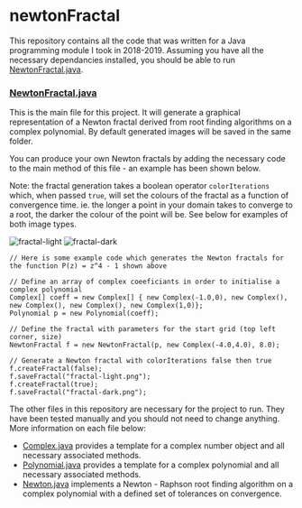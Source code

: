 # newtonFractal

This repository contains all the code that was written for a Java programming module I took in 2018-2019. Assuming you have all the necessary dependancies installed, you should be able to run [NewtonFractal.java](https://github.com/r-reji/newtonFractal/blob/main/src/NewtonFractal.java).

### [NewtonFractal.java](https://github.com/r-reji/newtonFractal/blob/main/src/NewtonFractal.java)

This is the main file for this project. It will generate a graphical representation of a Newton fractal derived from root finding algorithms on a complex polynomial. By default generated images will be saved in the same folder.

You can produce your own Newton fractals by adding the necessary code to the main method of this file - an example has been shown below.

Note: the fractal generation takes a boolean operator `colorIterations` which, when passed `true`, will set the colours of the fractal as a function of convergence time. ie. the longer a point in your domain takes to converge to a root, the darker the colour of the point will be. See below for examples of both image types.

![fractal-light](https://user-images.githubusercontent.com/112977394/196665704-14e80b3b-79a9-4104-9b57-28e05389a5ef.png)
![fractal-dark](https://user-images.githubusercontent.com/112977394/196665783-7d45a913-b099-450b-9712-83474c0f3ebe.png)

```
// Here is some example code which generates the Newton fractals for the function P(z) = z^4 - 1 shown above

// Define an array of complex coeeficiants in order to initialise a complex polynomial
Complex[] coeff = new Complex[] { new Complex(-1.0,0), new Complex(), new Complex(), new Complex(), new Complex(1,0)};
Polynomial p = new Polynomial(coeff);

// Define the fractal with parameters for the start grid (top left corner, size)
NewtonFractal f = new NewtonFractal(p, new Complex(-4.0,4.0), 8.0);

// Generate a Newton fractal with colorIterations false then true
f.createFractal(false);
f.saveFractal("fractal-light.png");
f.createFractal(true);
f.saveFractal("fractal-dark.png");

```

The other files in this repository are necessary for the project to run. They have been tested manually and you should not need to change anything. More information on each file below:

 - [Complex.java](https://github.com/r-reji/newtonFractal/blob/main/src/Complex.java) provides a template for a complex number object and all necessary associated methods.
 - [Polynomial.java](https://github.com/r-reji/newtonFractal/blob/main/src/Polynomial.java) provides a template for a complex polynomial and all necessary associated methods.
 - [Newton.java](https://github.com/r-reji/newtonFractal/blob/main/src/Newton.java) implements a Newton - Raphson root finding algorithm on a complex polynomial with a defined set of tolerances on convergence.
